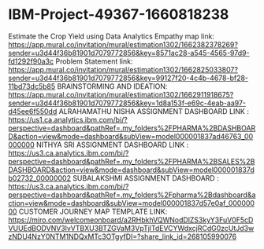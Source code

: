 # IBM-Project-49367-1660818238
Estimate the Crop Yield using Data Analytics
Empathy map link: https://app.mural.co/invitation/mural/estimation1302/1662382378269?sender=u3d44f36b81901d7079772856&key=8571ac28-a545-4565-97d9-fd1292f90a3c
Problem Statement link: https://app.mural.co/invitation/mural/estimation1302/1662825033807?sender=u3d44f36b81901d7079772856&key=99127f20-4c4b-4678-bf28-11bd73dc5b85
BRAINSTORMING AND IDEATION: https://app.mural.co/invitation/mural/estimation1302/1662911918675?sender=u3d44f36b81901d7079772856&key=1d8a153f-e69c-4eab-aa97-d45ee6f550dd
ALRAHAMATHU NISHA ASSIGNMENT DASHBOARD LINK : https://us1.ca.analytics.ibm.com/bi/?perspective=dashboard&pathRef=.my_folders%2FPHARMA%2BDASHBOARD&action=view&mode=dashboard&subView=model000001837ad46763_00000000
NITHYA SRI ASSIGNMENT DASHBOARD LINK : https://us3.ca.analytics.ibm.com/bi/?perspective=dashboard&pathRef=.my_folders%2FPHARMA%2BSALES%2BDASHBOARD&action=view&mode=dashboard&subView=model000001837db02732_00000002
SUBALAKSHMI ASSIGNMENT DASHBOARD : https://us3.ca.analytics.ibm.com/bi/?perspective=dashboard&pathRef=.my_folders%2Fpharma%2Bdashboard&action=view&mode=dashboard&subView=model000001837d57e0af_00000000
CUSTOMER JOURNEY MAP TEMPLATE LINK: https://miro.com/welcomeonboard/a2RHbkhVQWNodDlZS3kyY3FuV0F5cDVUUEdBODVNV3lvVTBXU3BTZGVaM3VpTjlTdEVCYWdxcjRCdG0zcUtJd3wzNDU4NzY0NTM1NDQxMTc3OTgyfDI=?share_link_id=268105990076
